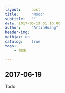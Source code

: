 ```yaml
---
layout:     post
title:      "Mooc"
subtitle:   ""
date: 2017-06-19 01:18:00
author:     "ArtinHuang"
header-img:
mathjax: on 
catalog:    true
tags:
    - 前端

---
```


## 2017-06-19

Todo